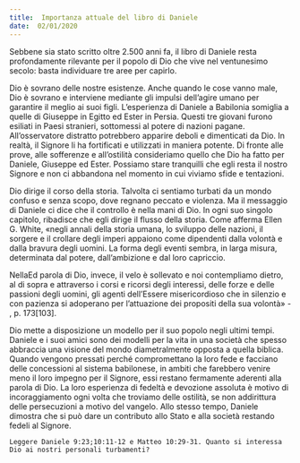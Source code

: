 ```yaml
---
title:  Importanza attuale del libro di Daniele
date:  02/01/2020
---
```


Sebbene sia stato scritto oltre 2.500 anni fa, il libro di Daniele resta profondamente rilevante per il popolo di Dio che vive nel ventunesimo secolo: basta individuare tre aree per capirlo.

Dio è sovrano delle nostre esistenze. Anche quando le cose vanno male, Dio è sovrano e interviene mediante gli impulsi dell’agire umano per garantire il meglio ai suoi figli. L’esperienza di Daniele a Babilonia somiglia a quelle di Giuseppe in Egitto ed Ester in Persia. Questi tre giovani furono esiliati in Paesi stranieri, sottomessi al potere di nazioni pagane. All’osservatore distratto potrebbero apparire deboli e dimenticati da Dio. In realtà, il Signore li ha fortificati e utilizzati in maniera potente. Di fronte alle prove, alle sofferenze e all’ostilità consideriamo quello che Dio ha fatto per Daniele, Giuseppe ed Ester. Possiamo stare tranquilli che egli resta il nostro Signore e non ci abbandona nel momento in cui viviamo sfide e tentazioni.

Dio dirige il corso della storia. Talvolta ci sentiamo turbati da un mondo confuso e senza scopo, dove regnano peccato e violenza. Ma il messaggio di Daniele ci dice che il controllo è nella mani di Dio. In ogni suo singolo capitolo, ribadisce che egli dirige il flusso della storia. Come afferma Ellen G. White, «negli annali della storia umana, lo sviluppo delle nazioni, il sorgere e il crollare degli imperi appaiono come dipendenti dalla volontà e dalla bravura degli uomini. La forma degli eventi sembra, in larga misura, determinata dal potere, dall’ambizione e dal loro capriccio.

NellaEd  parola di Dio, invece, il velo è sollevato e noi contempliamo dietro, al di sopra e attraverso i corsi e ricorsi degli interessi, delle forze e delle passioni degli uomini, gli agenti dell’Essere misericordioso che in silenzio e con pazienza si adoperano per l’attuazione dei propositi della sua volontà» - , p. 173[103].

Dio mette a disposizione un modello per il suo popolo negli ultimi tempi. Daniele e i suoi amici sono dei modelli per la vita in una società che spesso abbraccia una visione del mondo diametralmente opposta a quella biblica. Quando vengono pressati perché compromettano la loro fede e facciano delle concessioni al sistema babilonese, in ambiti che farebbero venire meno il loro impegno per il Signore, essi restano fermamente aderenti alla parola di Dio. La loro esperienza di fedeltà e devozione assoluta è motivo di incoraggiamento ogni volta che troviamo delle ostilità, se non addirittura delle persecuzioni a motivo del vangelo. Allo stesso tempo, Daniele dimostra che si può dare un contributo allo Stato e alla società restando fedeli al Signore.

`Leggere Daniele 9:23;10:11-12 e Matteo 10:29-31. Quanto si interessa Dio ai nostri personali turbamenti?`